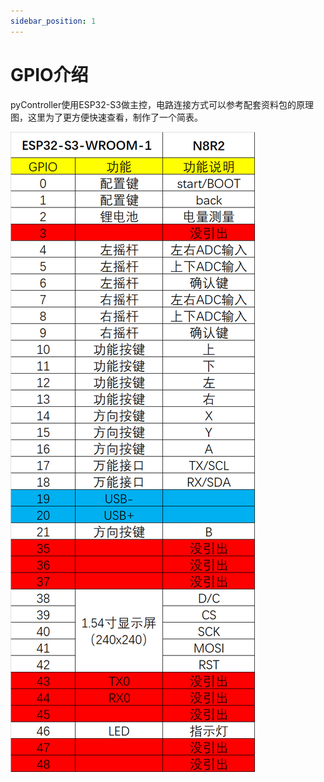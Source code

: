 ```yaml
---
sidebar_position: 1
---
```


# GPIO介绍

pyController使用ESP32-S3做主控，电路连接方式可以参考配套资料包的原理图，这里为了更方便快速查看，制作了一个简表。

![pinout](./img/gpio_intro/pinout.png)